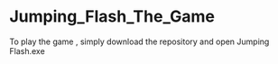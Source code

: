 # Jumping_Flash_The_Game
To play the game , simply download the repository and open Jumping Flash.exe
